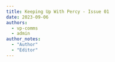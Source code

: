 ```yaml
---
title: Keeping Up With Percy - Issue 01
date: 2023-09-06
authors:
  - vp-comms
  - admin
author_notes:
  - "Author"
  - "Editor"
---
```

